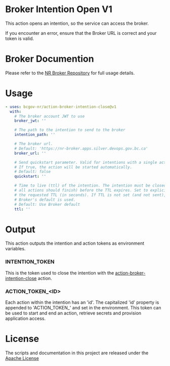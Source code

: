 # Broker Intention Open V1

This action opens an intention, so the service can access the broker.

If you encounter an error, ensure that the Broker URL is correct and your token is valid.

# Broker Documention

Please refer to the [NR Broker Repository](https://github.com/bcgov-nr/nr-broker) for full usage details.

# Usage

<!-- start usage -->
```yaml
- uses: bcgov-nr/action-broker-intention-close@v1
  with:
    # The broker account JWT to use
    broker_jwt: ''

    # The path to the intention to send to the broker
    intention_path: ''

    # The broker url.
    # Default: 'https://nr-broker.apps.silver.devops.gov.bc.ca'
    broker_url: ''

    # Send quickstart parameter. Valid for intentions with a single action.
    # If true, the action will be started automatically.
    # Default: false
    quickstart: ''

    # Time to live (ttl) of the intention. The intention must be closed (and
    # all actions should finish) before the TTL expires. Set to explicitly send
    # the requested TTL (in seconds). If TTL is not set (and not sent), the
    # Broker's default is used.
    # Default: Use Broker default
    ttl: ''
```
<!-- end usage -->

# Output

This action outputs the intention and action tokens as environment variables.

### INTENTION_TOKEN

This is the token used to close the intention with the [action-broker-intention-close](https://github.com/bcgov-nr/action-broker-intention-close) action.

### ACTION_TOKEN_\<ID\>

Each action within the intention has an 'id'. The capitalized 'id' property is appended to 'ACTION_TOKEN_' and set in the environment. This token can be used to start and end an action, retrieve secrets and provision application access.

# License

The scripts and documentation in this project are released under the [Apache License](LICENSE)


